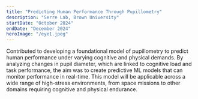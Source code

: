 ```yaml
---
title: "Predicting Human Performance Through Pupillometry"
description: "Serre Lab, Brown University"
startDate: "October 2024"
endDate: "December 2024"
heroImage: "/eye1.jpeg"
---
```



Contributed to developing a foundational model of pupillometry to predict human performance under varying cognitive and physical demands. By analyzing changes in pupil diameter, which are linked to cognitive load and task performance, the aim was to create predictive ML models that can monitor performance in real-time. This model will be applicable across a wide range of high-stress environments, from space missions to other domains requiring cognitive and physical endurance.